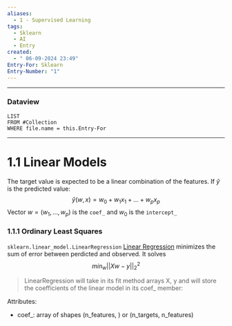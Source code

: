 ```yaml
---
aliases:
  - 1 - Supervised Learning
tags:
  - Sklearn
  - AI
  - Entry
created:
  - " 06-09-2024 23:49"
Entry-For: Sklearn
Entry-Number: "1"
---
```


---
### Dataview
```dataview
LIST
FROM #Collection
WHERE file.name = this.Entry-For
```
---

# 1.1 Linear Models
The target value is expected to be a linear combination of the features. If $\hat{y}$ is the predicted value:
$$\hat{y}(w,x) = w_0 + w_1x_1 + \ldots + w_px_p $$
Vector $w=(w_1,\ldots,w_p)$ is the `coef_` and $w_0$ is the `intercept_`


### 1.1.1 Ordinary Least Squares
`sklearn.linear_model.LinearRegression`
[Linear Regression](https://scikit-learn.org/stable/modules/generated/sklearn.linear_model.LinearRegression.html#sklearn.linear_model.LinearRegression) minimizes the sum of error between perdicted and observed. It solves
$$min_w ||Xw-y||^2_2$$
> LinearRegression will take in its fit method arrays X, y and will store the coefficients of the linear model in its coef_ member:

Attributes:
- coef_: array of shapes (n_features, ) or (n_targets, n_features)

